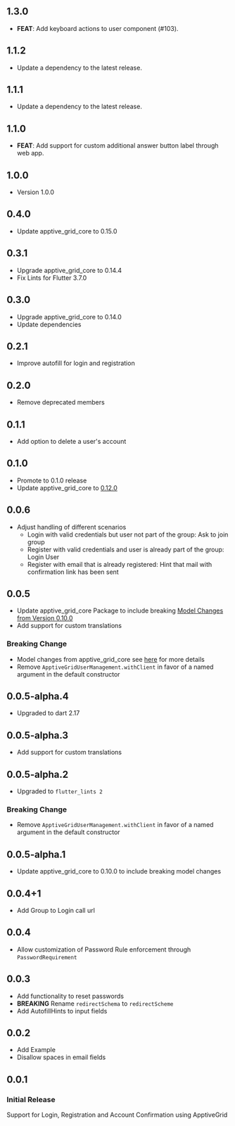## 1.3.0

 - **FEAT**: Add keyboard actions to user component (#103).

## 1.1.2

 - Update a dependency to the latest release.

## 1.1.1

 - Update a dependency to the latest release.

## 1.1.0

 - **FEAT**: Add support for custom additional answer button label through web app.

## 1.0.0

 - Version 1.0.0

## 0.4.0
* Update apptive_grid_core to 0.15.0

## 0.3.1
* Upgrade apptive_grid_core to 0.14.4
* Fix Lints for Flutter 3.7.0

## 0.3.0
* Upgrade apptive_grid_core to 0.14.0
* Update dependencies

## 0.2.1
* Improve autofill for login and registration

## 0.2.0
* Remove deprecated members

## 0.1.1
* Add option to delete a user's account

## 0.1.0
* Promote to 0.1.0 release
* Update apptive_grid_core to [0.12.0](https://pub.dev/packages/apptive_grid_core/changelog#0120)

## 0.0.6
* Adjust handling of different scenarios
  * Login with valid credentials but user not part of the group: Ask to join group
  * Register with valid credentials and user is already part of the group: Login User
  * Register with email that is already registered: Hint that mail with confirmation link has been sent

## 0.0.5
* Update apptive_grid_core Package to include breaking [Model Changes from Version 0.10.0](https://pub.dev/packages/apptive_grid_core/changelog#0100)
* Add support for custom translations
### Breaking Change
* Model changes from apptive_grid_core see [here]((https://pub.dev/packages/apptive_grid_core/changelog#0100)) for more details
* Remove `ApptiveGridUserManagement.withClient` in favor of a named argument in the default constructor

## 0.0.5-alpha.4
* Upgraded to dart 2.17

## 0.0.5-alpha.3
* Add support for custom translations

## 0.0.5-alpha.2
* Upgraded to `flutter_lints 2`
### Breaking Change
* Remove `ApptiveGridUserManagement.withClient` in favor of a named argument in the default constructor

## 0.0.5-alpha.1
* Update apptive_grid_core to 0.10.0 to include breaking model changes

## 0.0.4+1
* Add Group to Login call url

## 0.0.4
* Allow customization of Password Rule enforcement through `PasswordRequirement`

## 0.0.3
* Add functionality to reset passwords
* **BREAKING** Rename `redirectSchema` to `redirectScheme`
* Add AutofillHints to input fields

## 0.0.2
* Add Example
* Disallow spaces in email fields

## 0.0.1

### Initial Release
Support for Login, Registration and Account Confirmation using ApptiveGrid
